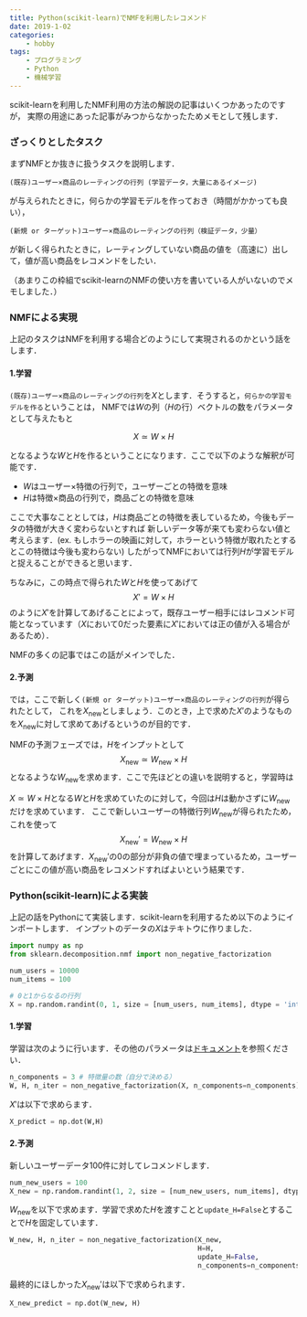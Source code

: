 ```yaml
---
title: Python(scikit-learn)でNMFを利用したレコメンド
date: 2019-1-02
categories:
    - hobby
tags:
    - プログラミング
    - Python
    - 機械学習
---
```



scikit-learnを利用したNMF利用の方法の解説の記事はいくつかあったのですが，
実際の用途にあった記事がみつからなかったためメモとして残します．

<!-- more -->


### ざっくりとしたタスク

まずNMFとか抜きに扱うタスクを説明します．

    (既存)ユーザー×商品のレーティングの行列 (学習データ，大量にあるイメージ)

が与えられたときに，何らかの学習モデルを作っておき（時間がかかっても良い），

    (新規 or ターゲット)ユーザー×商品のレーティングの行列（検証データ，少量）

が新しく得られたときに，レーティングしていない商品の値を（高速に）出して，値が高い商品をレコメンドをしたい．

（あまりこの枠組でscikit-learnのNMFの使い方を書いている人がいないのでメモしました．）


### NMFによる実現

上記のタスクはNMFを利用する場合どのようにして実現されるのかという話をします．


#### 1.学習
`(既存)ユーザー×商品のレーティングの行列`を$X$とします．そうすると，`何らかの学習モデルを作る`ということは，
NMFでは$W$の列（$H$の行）ベクトルの数をパラメータとして与えたもと

$$
X \simeq W \times H 
$$

となるような$W$と$H$を作るということになります．ここで以下のような解釈が可能です．

- $W$はユーザー×特徴の行列で，ユーザーごとの特徴を意味
- $H$は特徴×商品の行列で，商品ごとの特徴を意味

ここで大事なこととしては，$H$は商品ごとの特徴を表しているため，今後もデータの特徴が大きく変わらないとすれば
新しいデータ等が来ても変わらない値と考えらます．(ex. もしホラーの映画に対して，ホラーという特徴が取れたとするとこの特徴は今後も変わらない)
したがってNMFにおいては行列$H$が学習モデルと捉えることができると思います．

ちなみに，この時点で得られた$W$と$H$を使ってあげて
$$
X' = W \times H 
$$
のように$X'$を計算してあげることによって，既存ユーザー相手にはレコメンド可能となっています（$X$において0だった要素に$X'$においては正の値が入る場合があるため）．

NMFの多くの記事ではこの話がメインでした．

#### 2.予測

では，ここで新しく`(新規 or ターゲット)ユーザー×商品のレーティングの行列`が得られたとして，
これを$X_{\text{new}}$としましょう．このとき，上で求めた$X'$のようなものを$X_{\text{new}}$に対して求めてあげるというのが目的です．

NMFの予測フェーズでは，$H$をインプットとして
$$
X_{\text{new}} \simeq W_{\text{new}} \times H 
$$
となるような$W_{\text{new}}$を求めます．ここで先ほどとの違いを説明すると，学習時は

$X \simeq W \times H$となる$W$と$H$を求めていたのに対して，今回は$H$は動かさずに$W_{\text{new}}$だけを求めています．
ここで新しいユーザーの特徴行列$W_{\text{new}}$が得られたため，これを使って
$$
X_{\text{new}} ' = W_{\text{new}} \times H 
$$
を計算してあげます．$X_{\text{new}}'$の0の部分が非負の値で埋まっているため，ユーザーごとにこの値が高い商品をレコメンドすればよいという結果です．


### Python(scikit-learn)による実装

上記の話をPythonにて実装します．scikit-learnを利用するため以下のようにインポートします．
インプットのデータの$X$はテキトウに作りました．

```python
import numpy as np 
from sklearn.decomposition.nmf import non_negative_factorization

num_users = 10000
num_items = 100

# 0と1からなるの行列
X = np.random.randint(0, 1, size = [num_users, num_items], dtype = 'int')

``` 

#### 1.学習
学習は次のように行います．その他のパラメータは[ドキュメント](https://scikit-learn.org/stable/modules/generated/sklearn.decomposition.NMF.html)を参照ください．

```python
n_components = 3 # 特徴量の数（自分で決める）
W, H, n_iter = non_negative_factorization(X, n_components=n_components)
```

$X'$は以下で求めらます．
```python
X_predict = np.dot(W,H)
```

#### 2.予測
新しいユーザーデータ100件に対してレコメンドします．
```python
num_new_users = 100
X_new = np.random.randint(1, 2, size = [num_new_users, num_items], dtype = 'int')
```

$W_{\text{new}}$を以下で求めます．学習で求めた$H$を渡すことと`update_H=False`とすることで$H$を固定しています．
```python
W_new, H, n_iter = non_negative_factorization(X_new,
                                              H=H,
                                              update_H=False,
                                              n_components=n_components)
```
最終的にほしかった$X_{\text{new}}'$は以下で求められます．
```python
X_new_predict = np.dot(W_new, H)
```
